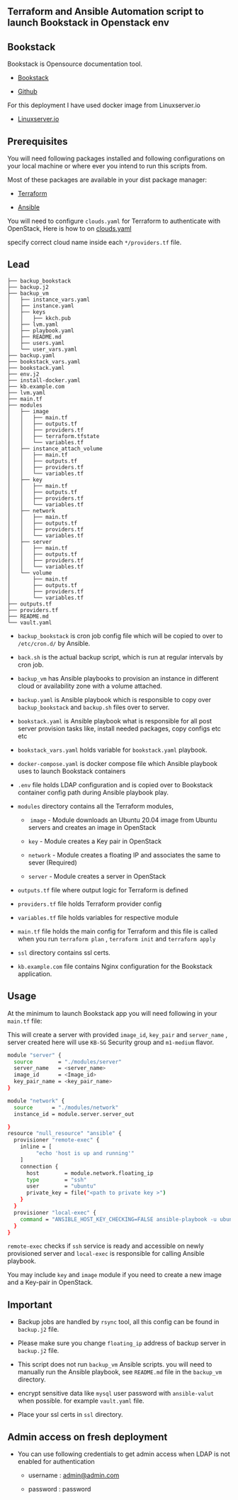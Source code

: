 ## Terraform and Ansible Automation script to launch Bookstack in Openstack env

## Bookstack

Bookstack is Opensource documentation tool.

- [Bookstack](https://www.bookstackapp.com)

- [Github](https://github.com/BookStackApp/BookStack)

For this deployment I have used docker image from Linuxserver.io 

- [Linuxserver.io](https://github.com/linuxserver/docker-bookstack)

## Prerequisites

You will need following packages installed and following configurations on your local machine or where ever you intend to run this scripts from. 

Most of these packages are available in your dist package manager:

- [Terraform](https://www.terraform.io/downloads.html)

- [Ansible](https://docs.ansible.com/ansible/latest/installation_guide/index.html)

You will need to configure `clouds.yaml` for Terraform to authenticate with OpenStack, Here is how to on [clouds.yaml](https://docs.openstack.org/python-openstackclient/latest/configuration/index.html)

specify correct cloud name inside each `*/providers.tf` file.

## Lead

```
├── backup_bookstack
├── backup.j2
├── backup_vm
│   ├── instance_vars.yaml
│   ├── instance.yaml
│   ├── keys
│   │   ├── kkch.pub
│   ├── lvm.yaml
│   ├── playbook.yaml
│   ├── README.md
│   ├── users.yaml
│   └── user_vars.yaml
├── backup.yaml
├── bookstack_vars.yaml
├── bookstack.yaml
├── env.j2
├── install-docker.yaml
├── kb.example.com
├── lvm.yaml
├── main.tf
├── modules
│   ├── image
│   │   ├── main.tf
│   │   ├── outputs.tf
│   │   ├── providers.tf
│   │   ├── terraform.tfstate
│   │   └── variables.tf
│   ├── instance_attach_volume
│   │   ├── main.tf
│   │   ├── outputs.tf
│   │   ├── providers.tf
│   │   └── variables.tf
│   ├── key
│   │   ├── main.tf
│   │   ├── outputs.tf
│   │   ├── providers.tf
│   │   └── variables.tf
│   ├── network
│   │   ├── main.tf
│   │   ├── outputs.tf
│   │   ├── providers.tf
│   │   └── variables.tf
│   ├── server
│   │   ├── main.tf
│   │   ├── outputs.tf
│   │   ├── providers.tf
│   │   └── variables.tf
│   └── volume
│       ├── main.tf
│       ├── outputs.tf
│       ├── providers.tf
│       └── variables.tf
├── outputs.tf
├── providers.tf
├── README.md
└── vault.yaml
```

- `backup_bookstack`  is cron job config file which will be copied to over to `/etc/cron.d/` by Ansible.

- `back.sh` is the actual backup script, which is run at regular intervals by cron job.

- `backup_vm` has Ansible playbooks to provision an instance in different cloud or availability zone with a volume attached. 

- `backup.yaml` is Ansible playbook which is responsible to copy over `backup_bookstack`  and `backup.sh` files over to server.

- `bookstack.yaml` is Ansible playbook what is responsible for all post server provision tasks like, install needed packages, copy configs etc etc

- `bookstack_vars.yaml` holds variable for `bookstack.yaml` playbook.

- `docker-compose.yaml` is docker compose file which Ansible playbook uses to launch Bookstack containers 

- `.env` file holds LDAP configuration and is copied over to Bookstack container config path during Ansible playbook play.

- `modules` directory contains all the Terraform modules, 
  
  -  `image` - Module downloads an Ubuntu 20.04 image from Ubuntu servers and creates an image in OpenStack
  
  - `key` - Module creates a Key pair in OpenStack
  
  - `network` - Module creates a floating IP and associates the same to sever (Required)
  
  - `server` - Module creates a server in OpenStack

- `outputs.tf` file where output logic for Terraform is defined

- `providers.tf` file holds Terraform provider config

- `variables.tf` file holds variables for respective module 

- `main.tf` file holds the main config for Terraform and this file is called when you run `terraform plan` , `terraform init` and `terraform apply `

- `ssl` directory contains ssl certs.

- `kb.example.com` file contains Nginx configuration for the Bookstack application. 
  
  

## Usage

At the minimum to launch Bookstack app you will need following in your `main.tf` file:

This will create a server with provided `image_id`, `key_pair`  and `server_name` , server created here will use `KB-SG` Security group and `m1-medium` flavor. 

```bash
module "server" {
  source        = "./modules/server"
  server_name   = <server_name>
  image_id      = <Image_id>
  key_pair_name = <key_pair_name>
}

module "network" {
  source      = "./modules/network"
  instance_id = module.server.server_out

}
resource "null_resource" "ansible" {
  provisioner "remote-exec" {
    inline = [
         "echo 'host is up and running'"
    ]
    connection {
      host        = module.network.floating_ip
      type        = "ssh"
      user        = "ubuntu"
      private_key = file("<path to private key >")
    }
  }
  provisioner "local-exec" {
    command = "ANSIBLE_HOST_KEY_CHECKING=FALSE ansible-playbook -u ubuntu -i '${module.network.floating_ip}', --vault-password-file=.vault_pass bookstack.yaml"
  }
}
```

`remote-exec` checks if `ssh` service is ready and accessible on newly provisioned server and `local-exec` is responsible for calling Ansible playbook.

You may include `key` and `image` module if you need to create a new image and a Key-pair in OpenStack. 

## Important

- Backup jobs are handled by `rsync` tool, all this config can be found in `backup.j2` file. 

- Please make sure you change `floating_ip` address of backup server in `backup.j2` file. 

- This script does not run `backup_vm`  Ansible scripts. you will need to manually run the Ansible playbook, see `README.md` file in the `backup_vm` directory. 

- encrypt sensitive data like `mysql` user password with `ansible-valut` when possible. for example `vault.yaml` file. 

- Place your ssl certs in `ssl` directory. 

## Admin access on fresh deployment

- You can use following credentials to get admin access when LDAP is not enabled for authentication 
  
  - username : admin@admin.com
  
  - password : password
  
  
